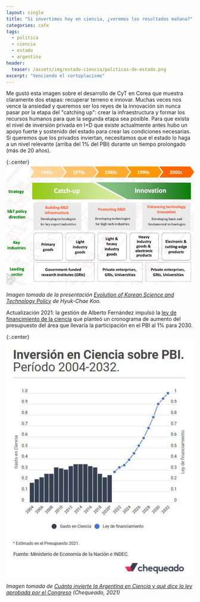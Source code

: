 ```yaml
---
layout: single
title: "Si invertimos hoy en ciencia, ¿veremos los resultados mañana?"
categories: cafe
tags:
  - política
  - ciencia
  - estado
  - argentina
header:
  teaser: /assets/img/estado-ciencia/politicas-de-estado.png
excerpt: "Venciendo el cortoplacismo"
---
```


Me gustó esta imagen sobre el desarrollo de CyT en Corea que muestra claramente dos etapas: recuperar terreno e innovar. Muchas veces nos vence la ansiedad y queremos ser los reyes de la innovación sin nunca pasar por la etapa del "catching up": crear la infraestructura y formar los recursos humanos para que la segunda etapa sea posible. Para que exista el nivel de inversión privada en I+D que existe actualmente antes hubo un apoyo fuerte y sostenido del estado para crear las condiciones necesarias. Si queremos que los privados inviertan, necesitamos que el estado lo haga a un nivel relevante (arriba del 1% del PBI) durante un tiempo prolongado (más de 20 años).

{:.center}
![corea](/assets/img/5ideas/corea.png)
<br>
<p class="center"><i>Imagen tomada de la presentación <a href="https://www.access4.eu/_media/Korea_ST_Policy_Koo.pdf">Evolution of Korean Science and Technology Policy</a> de Hyuk-Chae Koo.</i></p>

Actualización 2021: la gestión de Alberto Fernández impulsó la <a href="https://servicios.infoleg.gob.ar/infolegInternet/anexos/345000-349999/347804/norma.htm">ley de financimiento de la ciencia</a> que planteó un cronograma de aumento del presupuesto del área que llevaría la participación en el PBI al 1% para 2030.

{:.center}
![corea](/assets/img/estado-ciencia/ley-de-financiamiento.jpg)
<br>
<p class="center"><i>Imagen tomada de <a href="https://chequeado.com/hilando-fino/cuanto-invierte-la-argentina-en-ciencia-y-que-dice-el-proyecto-aprobado-por-diputados/">Cuánto invierte la Argentina en Ciencia y qué dice la ley aprobada por el Congreso</a> (Chequeado, 2021)</i></p>

